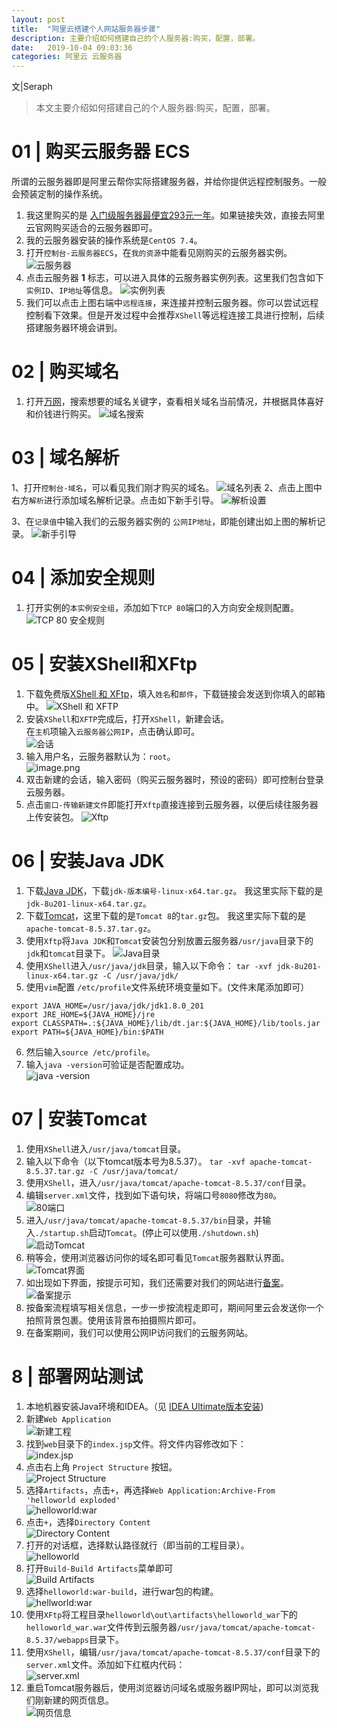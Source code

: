 ```yaml
---
layout: post
title:  "阿里云搭建个人网站服务器步骤"
description: 主要介绍如何搭建自己的个人服务器:购买，配置，部署。
date:   2019-10-04 09:03:36
categories: 阿里云 云服务器
---
```

文|Seraph
>本文主要介绍如何搭建自己的个人服务器:购买，配置，部署。

# 01 |  购买云服务器 ECS
所谓的云服务器即是阿里云帮你实际搭建服务器，并给你提供远程控制服务。一般会预装定制的操作系统。
1. 我这里购买的是 [入门级服务器最便宜293元一年](https://promotion.aliyun.com/ntms/act/qwbk.html?userCode=i2jkooiv)。如果链接失效，直接去阿里云官网购买适合的云服务器即可。
2. 我的云服务器安装的操作系统是`CentOS 7.4`。
3. 打开`控制台-云服务器ECS`，在`我的资源`中能看见刚购买的云服务器实例。
![云服务器](https://imgconvert.csdnimg.cn/aHR0cHM6Ly91cGxvYWQtaW1hZ2VzLmppYW5zaHUuaW8vdXBsb2FkX2ltYWdlcy80NTU3NjY1LThmMDUzNmVjYzBmZDRlNzIucG5n?x-oss-process=image/format,png)
4. 点击云服务器 **1** 标志，可以进入具体的云服务器实例列表。这里我们包含如下``实例ID``、``IP地址``等信息。
![实例列表](https://imgconvert.csdnimg.cn/aHR0cHM6Ly91cGxvYWQtaW1hZ2VzLmppYW5zaHUuaW8vdXBsb2FkX2ltYWdlcy80NTU3NjY1LWViZDI3Nzk3NjU4YjBlZDQucG5n?x-oss-process=image/format,png)
5. 我们可以点击上图右端中`远程连接`，来连接并控制云服务器。你可以尝试远程控制看下效果。但是开发过程中会推荐`XShell`等远程连接工具进行控制，后续搭建服务器环境会讲到。

# 02 | 购买域名
1. 打开[万网](https://wanwang.aliyun.com/)，搜索想要的域名关键字，查看相关域名当前情况，并根据具体喜好和价钱进行购买。
![域名搜索](https://imgconvert.csdnimg.cn/aHR0cHM6Ly91cGxvYWQtaW1hZ2VzLmppYW5zaHUuaW8vdXBsb2FkX2ltYWdlcy80NTU3NjY1LTczOWMyZDU2NGRlNTVmMjgucG5n?x-oss-process=image/format,png)

# 03 | 域名解析
1、打开`控制台-域名`，可以看见我们刚才购买的域名。
![域名列表](https://imgconvert.csdnimg.cn/aHR0cHM6Ly91cGxvYWQtaW1hZ2VzLmppYW5zaHUuaW8vdXBsb2FkX2ltYWdlcy80NTU3NjY1LWU3MTMxMmFjZDZhN2E3YWQucG5n?x-oss-process=image/format,png)
2、点击上图中右方`解析`进行添加域名解析记录。点击如下新手引导。
![解析设置](https://imgconvert.csdnimg.cn/aHR0cHM6Ly91cGxvYWQtaW1hZ2VzLmppYW5zaHUuaW8vdXBsb2FkX2ltYWdlcy80NTU3NjY1LTU1MzQyMzVmMTIzZDJkMzIucG5n?x-oss-process=image/format,png)

3、在`记录值`中输入我们的云服务器实例的 ``公网IP地址``，即能创建出如上图的解析记录。
![新手引导](https://imgconvert.csdnimg.cn/aHR0cHM6Ly91cGxvYWQtaW1hZ2VzLmppYW5zaHUuaW8vdXBsb2FkX2ltYWdlcy80NTU3NjY1LWI3YWEwZDIxN2E2ODVhMmEucG5n?x-oss-process=image/format,png)

# 04 | 添加安全规则
1. 打开实例的`本实例安全组`，添加如下`TCP 80`端口的入方向安全规则配置。
![TCP 80 安全规则](https://imgconvert.csdnimg.cn/aHR0cHM6Ly91cGxvYWQtaW1hZ2VzLmppYW5zaHUuaW8vdXBsb2FkX2ltYWdlcy80NTU3NjY1LTU4YzNiNTJhNjRkOGI4MTcucG5n?x-oss-process=image/format,png)

# 05 | 安装XShell和XFtp
1. 下载免费版[XShell 和 XFtp](https://www.netsarang.com/zh/free-for-home-school/)，填入`姓名`和`邮件`，下载链接会发送到你填入的邮箱中。
![XShell 和 XFTP](https://imgconvert.csdnimg.cn/aHR0cHM6Ly91cGxvYWQtaW1hZ2VzLmppYW5zaHUuaW8vdXBsb2FkX2ltYWdlcy80NTU3NjY1LTg5OGI3YTdmYzkzYmZmNGEucG5n?x-oss-process=image/format,png)
2. 安装`XShell`和`XFTP`完成后，打开``XShell``，新建会话。  
在`主机`项输入`云服务器公网IP`，点击确认即可。  
![会话](https://imgconvert.csdnimg.cn/aHR0cHM6Ly91cGxvYWQtaW1hZ2VzLmppYW5zaHUuaW8vdXBsb2FkX2ltYWdlcy80NTU3NjY1LWEwY2E2OTc2M2NlYzQyODIucG5n?x-oss-process=image/format,png)
3. 输入用户名，云服务器默认为：``root``。  
![image.png](https://imgconvert.csdnimg.cn/aHR0cHM6Ly91cGxvYWQtaW1hZ2VzLmppYW5zaHUuaW8vdXBsb2FkX2ltYWdlcy80NTU3NjY1LWY3ZWQ2MWFlYjk3MTcxMDIucG5n?x-oss-process=image/format,png)
4. 双击新建的会话，输入密码（购买云服务器时，预设的密码）即可控制台登录云服务器。
5. 点击`窗口-传输新建文件`即能打开`Xftp`直接连接到云服务器，以便后续往服务器上传安装包。
![Xftp](https://imgconvert.csdnimg.cn/aHR0cHM6Ly91cGxvYWQtaW1hZ2VzLmppYW5zaHUuaW8vdXBsb2FkX2ltYWdlcy80NTU3NjY1LWNlNzM3YTUxOWVmYWY3MjQucG5n?x-oss-process=image/format,png)

# 06 | 安装Java JDK
1. 下载[Java JDK](https://www.oracle.com/technetwork/java/javase/downloads/jdk8-downloads-2133151.html)，下载`jdk-版本编号-linux-x64.tar.gz`。
我这里实际下载的是`jdk-8u201-linux-x64.tar.gz`。
2. 下载[Tomcat](http://tomcat.apache.org/download-80.cgi)，这里下载的是`Tomcat 8`的`tar.gz`包。
我这里实际下载的是`apache-tomcat-8.5.37.tar.gz`。
3. 使用`Xftp`将`Java JDK`和`Tomcat`安装包分别放置云服务器`/usr/java`目录下的`jdk`和`tomcat`目录下。
![Java目录](https://imgconvert.csdnimg.cn/aHR0cHM6Ly91cGxvYWQtaW1hZ2VzLmppYW5zaHUuaW8vdXBsb2FkX2ltYWdlcy80NTU3NjY1LWY0ZWY1ZDUyOTFlNmU0ODMucG5n?x-oss-process=image/format,png)
4. 使用`XShell`进入`/usr/java/jdk`目录，输入以下命令：
`tar -xvf jdk-8u201-linux-x64.tar.gz -C /usr/java/jdk/`
5. 使用`vim`配置 ``/etc/profile``文件系统环境变量如下。(文件末尾添加即可）
```
export JAVA_HOME=/usr/java/jdk/jdk1.8.0_201
export JRE_HOME=${JAVA_HOME}/jre
export CLASSPATH=.:${JAVA_HOME}/lib/dt.jar:${JAVA_HOME}/lib/tools.jar
export PATH=${JAVA_HOME}/bin:$PATH

```
6. 然后输入`source /etc/profile`。
7. 输入`java -version`可验证是否配置成功。   
![java -version](https://imgconvert.csdnimg.cn/aHR0cHM6Ly91cGxvYWQtaW1hZ2VzLmppYW5zaHUuaW8vdXBsb2FkX2ltYWdlcy80NTU3NjY1LTM4YWM5NzMxYzhkZTBmYzQucG5n?x-oss-process=image/format,png)

# 07 | 安装Tomcat
1. 使用`XShell`进入`/usr/java/tomcat`目录。
2. 输入以下命令（以下tomcat版本号为8.5.37）。
`tar -xvf apache-tomcat-8.5.37.tar.gz -C /usr/java/tomcat/`
3. 使用`XShell`，进入`/usr/java/tomcat/apache-tomcat-8.5.37/conf`目录。
4. 编辑``server.xml``文件，找到如下语句块，将端口号`8080`修改为`80`。   
![80端口](https://imgconvert.csdnimg.cn/aHR0cHM6Ly91cGxvYWQtaW1hZ2VzLmppYW5zaHUuaW8vdXBsb2FkX2ltYWdlcy80NTU3NjY1LWQzMDM2OTYzNWQxMDFmYmUucG5n?x-oss-process=image/format,png)
5. 进入`/usr/java/tomcat/apache-tomcat-8.5.37/bin`目录，并输入`./startup.sh`启动`Tomcat`。(停止可以使用`./shutdown.sh`)   
![启动Tomcat](https://imgconvert.csdnimg.cn/aHR0cHM6Ly91cGxvYWQtaW1hZ2VzLmppYW5zaHUuaW8vdXBsb2FkX2ltYWdlcy80NTU3NjY1LTg2ZTJmYjI2Zjk5NjIzZTEucG5n?x-oss-process=image/format,png)
6. 稍等会，使用浏览器访问你的域名即可看见`Tomcat`服务器默认界面。   
![Tomcat界面](https://imgconvert.csdnimg.cn/aHR0cHM6Ly91cGxvYWQtaW1hZ2VzLmppYW5zaHUuaW8vdXBsb2FkX2ltYWdlcy80NTU3NjY1LTU2MDFkYjRjYmRhMDc2MjYucG5n?x-oss-process=image/format,png)
7. 如出现如下界面，按提示可知，我们还需要对我们的网站进行[备案](https://beian.aliyun.com/)。   
![备案提示](https://imgconvert.csdnimg.cn/aHR0cHM6Ly91cGxvYWQtaW1hZ2VzLmppYW5zaHUuaW8vdXBsb2FkX2ltYWdlcy80NTU3NjY1LTZhNzZjYmYyZWQ3YmMwMGYucG5n?x-oss-process=image/format,png)
8. 按备案流程填写相关信息，一步一步按流程走即可，期间阿里云会发送你一个拍照背景包裹。使用该背景布拍摄照片即可。
9. 在备案期间，我们可以使用公网IP访问我们的云服务网站。

# 8 | 部署网站测试
1. 本地机器安装Java环境和IDEA。（见 [IDEA Ultimate版本安装](https://www.jianshu.com/p/00190c16764c))
2. 新建`Web Application`   
![新建工程](https://imgconvert.csdnimg.cn/aHR0cHM6Ly91cGxvYWQtaW1hZ2VzLmppYW5zaHUuaW8vdXBsb2FkX2ltYWdlcy80NTU3NjY1LTQzNTEyNTkzOWYyYzQwMTAucG5n?x-oss-process=image/format,png)
3. 找到`web`目录下的`index.jsp`文件。将文件内容修改如下：   
![index.jsp](https://imgconvert.csdnimg.cn/aHR0cHM6Ly91cGxvYWQtaW1hZ2VzLmppYW5zaHUuaW8vdXBsb2FkX2ltYWdlcy80NTU3NjY1LTdhMmM5OTE0NDYyOGEwMGUucG5n?x-oss-process=image/format,png)
4. 点击右上角 `Project Structure` 按钮。   
![Project Structure](https://imgconvert.csdnimg.cn/aHR0cHM6Ly91cGxvYWQtaW1hZ2VzLmppYW5zaHUuaW8vdXBsb2FkX2ltYWdlcy80NTU3NjY1LTZlYTdkMzEwNWQ0MjFmMTcucG5n?x-oss-process=image/format,png)
5. 选择`Artifacts`，点击`+`，再选择`Web Application:Archive-From 'helloworld exploded'`   
![helloworld:war](https://imgconvert.csdnimg.cn/aHR0cHM6Ly91cGxvYWQtaW1hZ2VzLmppYW5zaHUuaW8vdXBsb2FkX2ltYWdlcy80NTU3NjY1LTMxOThiMTg1NGMwMDU4YWQucG5n?x-oss-process=image/format,png)
6. 点击`+`，选择`Directory Content`   
![Directory Content](https://imgconvert.csdnimg.cn/aHR0cHM6Ly91cGxvYWQtaW1hZ2VzLmppYW5zaHUuaW8vdXBsb2FkX2ltYWdlcy80NTU3NjY1LTNkZWU4ZWVjZTcyMzM2OTgucG5n?x-oss-process=image/format,png)
7. 打开的对话框，选择默认路径就行（即当前的工程目录）。   
![helloworld](https://imgconvert.csdnimg.cn/aHR0cHM6Ly91cGxvYWQtaW1hZ2VzLmppYW5zaHUuaW8vdXBsb2FkX2ltYWdlcy80NTU3NjY1LTNiMGIxZGE4Nzk5N2NjYmUucG5n?x-oss-process=image/format,png)
8. 打开`Build-Build Artifacts`菜单即可    
![Build Artifacts](https://imgconvert.csdnimg.cn/aHR0cHM6Ly91cGxvYWQtaW1hZ2VzLmppYW5zaHUuaW8vdXBsb2FkX2ltYWdlcy80NTU3NjY1LTU4YmExMzBkMzNkYTI2NWEucG5n?x-oss-process=image/format,png)
9. 选择`helloworld:war-build`，进行war包的构建。   
![hellworld:war](https://imgconvert.csdnimg.cn/aHR0cHM6Ly91cGxvYWQtaW1hZ2VzLmppYW5zaHUuaW8vdXBsb2FkX2ltYWdlcy80NTU3NjY1LWRiM2NiMzFkZmRlZTAzNzYucG5n?x-oss-process=image/format,png)
10. 使用`XFtp`将工程目录`helloworld\out\artifacts\helloworld_war`下的`helloworld_war.war`文件传到云服务器`/usr/java/tomcat/apache-tomcat-8.5.37/webapps`目录下。
11. 使用`XShell`，编辑`/usr/java/tomcat/apache-tomcat-8.5.37/conf`目录下的`server.xml`文件。添加如下红框内代码：   
![server.xml](https://imgconvert.csdnimg.cn/aHR0cHM6Ly91cGxvYWQtaW1hZ2VzLmppYW5zaHUuaW8vdXBsb2FkX2ltYWdlcy80NTU3NjY1LTRkM2U4NmUxNmFlM2EyODUucG5n?x-oss-process=image/format,png)
12. 重启Tomcat服务器后，使用浏览器访问域名或服务器IP网址，即可以浏览我们刚新建的网页信息。   
![网页信息](https://imgconvert.csdnimg.cn/aHR0cHM6Ly91cGxvYWQtaW1hZ2VzLmppYW5zaHUuaW8vdXBsb2FkX2ltYWdlcy80NTU3NjY1LTY3MjdlZGJkY2E2YjgzOTQucG5n?x-oss-process=image/format,png)














